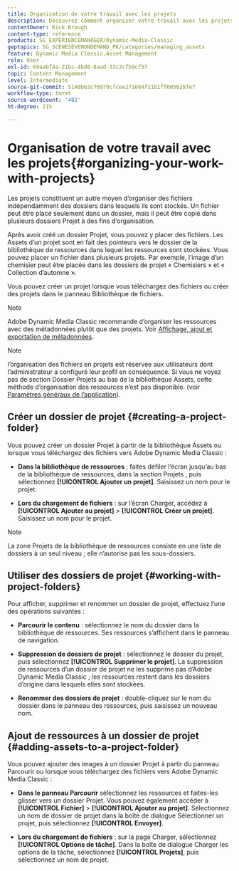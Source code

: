 ```yaml
---
title: Organisation de votre travail avec les projets
description: Découvrez comment organiser votre travail avec les projets dans Adobe Dynamic Media Classic.
contentOwner: Rick Brough
content-type: reference
products: SG_EXPERIENCEMANAGER/Dynamic-Media-Classic
geptopics: SG_SCENESEVENONDEMAND_PK/categories/managing_assets
feature: Dynamic Media Classic,Asset Management
role: User
exl-id: 69aabf4a-21bc-4bd8-8aad-33c2cfb9cf57
topic: Content Management
level: Intermediate
source-git-commit: 5140b62c76970cfcee271664f11b1ff605625fe7
workflow-type: tm+mt
source-wordcount: '482'
ht-degree: 21%

---
```


# Organisation de votre travail avec les projets{#organizing-your-work-with-projects}

Les projets constituent un autre moyen d’organiser des fichiers indépendamment des dossiers dans lesquels ils sont stockés. Un fichier peut être placé seulement dans un dossier, mais il peut être copié dans plusieurs dossiers Projet à des fins d’organisation.

Après avoir créé un dossier Projet, vous pouvez y placer des fichiers. Les Assets d’un projet sont en fait des pointeurs vers le dossier de la bibliothèque de ressources dans lequel les ressources sont stockées. Vous pouvez placer un fichier dans plusieurs projets. Par exemple, l’image d’un chemisier peut être placée dans les dossiers de projet « Chemisiers » et « Collection d’automne ».

Vous pouvez créer un projet lorsque vous téléchargez des fichiers ou créer des projets dans le panneau Bibliothèque de fichiers.

>[!NOTE]
>
>Adobe Dynamic Media Classic recommande d’organiser les ressources avec des métadonnées plutôt que des projets. Voir [Affichage, ajout et exportation de métadonnées](viewing-adding-exporting-metadata.md).

>[!NOTE]
>
>l’organisation des fichiers en projets est réservée aux utilisateurs dont l’administrateur a configuré leur profil en conséquence. Si vous ne voyez pas de section Dossier Projets au bas de la bibliothèque Assets, cette méthode d’organisation des ressources n’est pas disponible. (voir [Paramètres généraux de l’application](application-setup.md#general-settings)).

## Créer un dossier de projet {#creating-a-project-folder}

Vous pouvez créer un dossier Projet à partir de la bibliothèque Assets ou lorsque vous téléchargez des fichiers vers Adobe Dynamic Media Classic :

* **Dans la bibliothèque de ressources** : faites défiler l’écran jusqu’au bas de la bibliothèque de ressources, dans la section Projets , puis sélectionnez **[!UICONTROL Ajouter un projet]**. Saisissez un nom pour le projet.

* **Lors du chargement de fichiers** : sur l’écran Charger, accédez à **[!UICONTROL Ajouter au projet]** > **[!UICONTROL Créer un projet]**. Saisissez un nom pour le projet.

>[!NOTE]
>
>La zone Projets de la bibliothèque de ressources consiste en une liste de dossiers à un seul niveau ; elle n’autorise pas les sous-dossiers.

## Utiliser des dossiers de projet {#working-with-project-folders}

Pour afficher, supprimer et renommer un dossier de projet, effectuez l’une des opérations suivantes :

* **Parcourir le contenu** : sélectionnez le nom du dossier dans la bibliothèque de ressources. Ses ressources s’affichent dans le panneau de navigation.

* **Suppression de dossiers de projet** : sélectionnez le dossier du projet, puis sélectionnez **[!UICONTROL Supprimer le projet]**. La suppression de ressources d’un dossier de projet ne les supprime pas d’Adobe Dynamic Media Classic ; les ressources restent dans les dossiers d’origine dans lesquels elles sont stockées.

* **Renommer des dossiers de projet** : double-cliquez sur le nom du dossier dans le panneau des ressources, puis saisissez un nouveau nom.

## Ajout de ressources à un dossier de projet {#adding-assets-to-a-project-folder}

Vous pouvez ajouter des images à un dossier Projet à partir du panneau Parcourir ou lorsque vous téléchargez des fichiers vers Adobe Dynamic Media Classic :

* **Dans le panneau Parcourir** sélectionnez les ressources et faites-les glisser vers un dossier Projet. Vous pouvez également accéder à **[!UICONTROL Fichier]** > **[!UICONTROL Ajouter au projet]**. Sélectionnez un nom de dossier de projet dans la boîte de dialogue Sélectionner un projet, puis sélectionnez **[!UICONTROL Envoyer]**.

* **Lors du chargement de fichiers** : sur la page Charger, sélectionnez **[!UICONTROL Options de tâche]**. Dans la boîte de dialogue Charger les options de la tâche, sélectionnez **[!UICONTROL Projets]**, puis sélectionnez un nom de projet.
